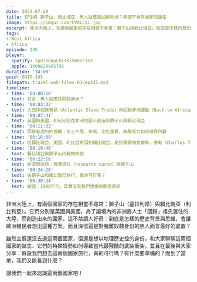 ```yaml
---
date: 2023-07-20
title: EP145 獅子山、賴比瑞亞：黑人就應該回歸非洲？兩個不尋常國家的誕生
image: https://imgur.com/CVOLc1i.jpg
excerpt: 非洲大陸上，有兩個國家的存在相當不尋常：獅子山與賴比瑞亞。到底是怎樣的歷史背景與思維，會讓歐洲殖民者想出這種方案，而且深信這是對脫離奴隸身份的黑人而言最好的處置？讓我們一起來認識這兩個國家吧！
tags:
- West Africa
- Africa
episode: 145
player:
  spotify: 2pdih8ApL0isKi50dzE153
  apple: 1000620985798
duration: '34:00'
guid: GUID-145
filepath: travel-wok-files-03/ep145.mp3
timeline:
- time: '00:00:16'
  text: 前言：黑人就應該回歸非洲？
- time: '00:03:32'
  text: 大西洋奴隸貿易（Atlantic Slave Trade）與回歸非洲運動（Back-to-Africa Movement）
- time: '00:07:41'
  text: 英國與美國，如何分別在非洲地圖上創造出獅子山與賴比瑞亞
- time: '00:11:32'
  text: 回歸者遇到的挑戰：水土不服、疾病、文化差異，族群張力如何導致內戰
- time: '00:16:09'
  text: 從賴比瑞亞、美國、利比亞再回到賴比瑞亞，反抗軍領袖查爾斯．泰勒（Charles Taylor）
- time: '00:19:48'
  text: 賴比瑞亞與獅子山內戰的終結
- time: '00:22:56'
  text: 經濟學術語：資源詛咒（resource curse）與獅子山
- time: '00:24:28'
  text: 去獅子山和賴比瑞亞旅行，真的可行嗎？
- time: '00:30:34'
  text: 結語：1990年代，其實沒有我們想像的那麼美好
---
```

非洲大陸上，有兩個國家的存在相當不尋常：獅子山（塞拉利昂）與賴比瑞亞（利比利亞）。它們分別是英國與美國，為了讓境內的非洲裔人士「回歸」祖先居住的大陸，而創造出來的國家。這不禁讓人好奇：到底是怎樣的歷史背景與思維，會讓歐洲殖民者想出這種方案，而且深信這是對脫離奴隸身份的黑人而言最好的處置？

雖然主廚還沒去過這兩個國家，但還是想以地理歷史控的身份，和大家聊聊這兩個國家的誕生、它們的特殊情勢如何導致當代最殘酷的武裝衝突，並且在最後與大家分享：假設我們想去這兩個國家旅行，真的可行嗎？有什麼要準備的？而到了當地，我們又能看到什麼？

讓我們一起來認識這兩個國家吧！
